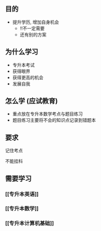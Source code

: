 ## 目的

* 提升学历, 增加自身机会
	* !!不一定需要
	* 还有别的方案

## 为什么学习

* 专升本考试
* 获得眼界
* 获得更高的机会
* 发展自我

## 怎么学 (应试教育)

* 重点放在专升本数学考点与题目练习
* 题目练习主要将不会的知识点记录到错题本

## 要求

记住考点

不能挂科

## 需要学习

### [[专升本英语]]

### [[专升本数学]]

### [[专升本计算机基础]]
